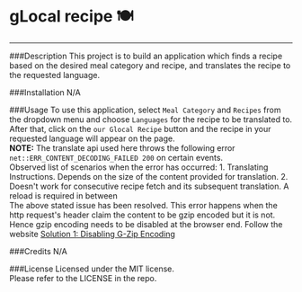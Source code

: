 # gLocal recipe :plate_with_cutlery:
---

###Description
This project is to build an application which finds a recipe based on the desired meal category and recipe, and translates the recipe to the requested language. 

###Installation
N/A

###Usage
To use this application, select  `Meal Category`  and `Recipes`  from the dropdown menu and choose `Languages` for the recipe to be translated to.  After that, click on the `our Glocal Recipe` button and the recipe in your requested language will appear on the page.
<br>**NOTE:** The translate api used here throws the following error `net::ERR_CONTENT_DECODING_FAILED 200` on certain events.
<br>Observed list of scenarios when the error has occurred:
      1. Translating Instructions. Depends on the size of the content provided for translation. 
      2. Doesn't work for consecutive recipe fetch and its subsequent translation. A reload is required in between 
<br>The above stated issue has been resolved. This error happens when the http request's header claim the content to be gzip encoded but it is not. Hence gzip encoding needs to be disabled at the browser end. Follow the website [Solution 1: Disabling G-Zip Encoding](https://appuals.com/how-to-fix-err_content_decoding_failed-error/)

###Credits
N/A

###License
Licensed under the MIT license. <br>Please refer to the LICENSE in the repo.

